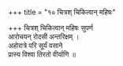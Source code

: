 +++
title = "१० चित्रश् चिकित्वान् महिषः"

+++
चित्रश् चिकित्वान् महिषः सुपर्ण  
आरोचयन् रोदसी अन्तरिक्षम् ।  
अहोरात्रे परि सूर्यं वसाने  
प्रास्य विश्वा तिरतो वीर्याणि ॥